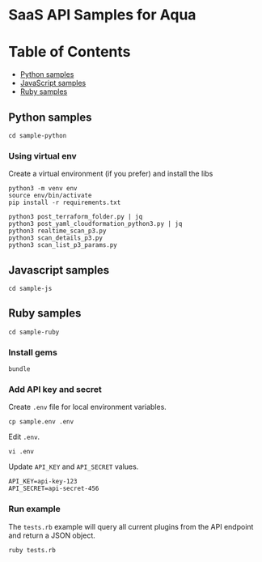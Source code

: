 # SaaS API Samples for Aqua



# Table of Contents

- [Python samples](#python-samples)
- [JavaScript samples](#javascript-samples)
- [Ruby samples](#ruby-samples)

## Python samples

```
cd sample-python
```

### Using virtual env

Create a virtual environment (if you prefer) and install the libs

```
python3 -m venv env
source env/bin/activate
pip install -r requirements.txt

python3 post_terraform_folder.py | jq
python3 post_yaml_cloudformation_python3.py | jq
python3 realtime_scan_p3.py 
python3 scan_details_p3.py
python3 scan_list_p3_params.py

```

## Javascript samples

```
cd sample-js
```

## Ruby samples

```
cd sample-ruby
```

### Install gems


```
bundle
```

### Add API key and secret

Create `.env` file for local environment variables.

```
cp sample.env .env
```

Edit `.env`.

```
vi .env
```

Update `API_KEY` and `API_SECRET` values.

```
API_KEY=api-key-123
API_SECRET=api-secret-456
```

### Run example

The `tests.rb` example will query all current plugins from the API endpoint and return a JSON object.

```
ruby tests.rb
```
